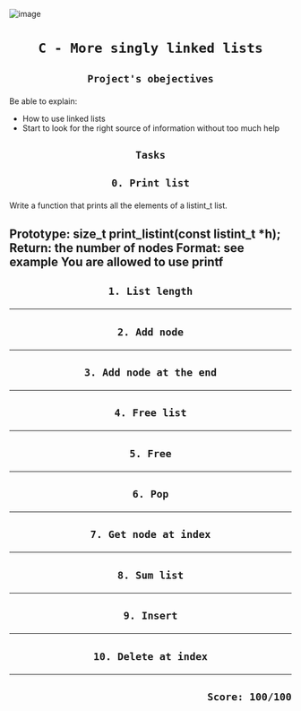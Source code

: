 ![image](https://www.thecrazyprogrammer.com/wp-content/uploads/2015/09/Doubly-Linked-List-in-C-and-C-.gif)
# <p align=center>`C - More singly linked lists`</p>
## <p align=center> `Project's obejectives` </p>
Be able to explain:
- How to use linked lists
- Start to look for the right source of information without too much help

## <p align=center>`Tasks`</p>
## <p align=center>`0. Print list`</p>
Write a function that prints all the elements of a listint_t list.

Prototype: size_t print_listint(const listint_t *h);
Return: the number of nodes
Format: see example
You are allowed to use printf
-------------------------------------------------
## <p align=center>`1. List length`</p>

-------------------------------------------------
## <p align=center>`2. Add node`</p>

-------------------------------------------------
## <p align=center>`3. Add node at the end`</p>

-------------------------------------------------
## <p align=center>`4. Free list`</p>

-------------------------------------------------
## <p align=center>`5. Free`</p>

-------------------------------------------------
## <p align=center>`6. Pop`</p>

-------------------------------------------------
## <p align=center>`7. Get node at index`</p>

-------------------------------------------------
## <p align=center>`8. Sum list`</p>

-------------------------------------------------
## <p align=center>`9. Insert`</p>

-------------------------------------------------
## <p align=center>`10. Delete at index`</p>

-------------------------------------------------
## <p align=right>`Score: 100/100`</p>
